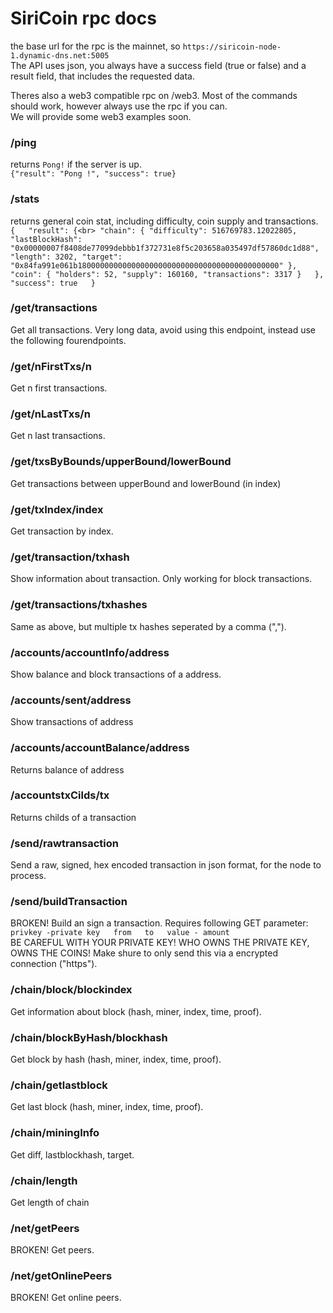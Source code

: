 # SiriCoin rpc docs
  
the base url for the rpc is the mainnet, so `https://siricoin-node-1.dynamic-dns.net:5005`  
The API uses json, you always have a success field (true or false) and a result field, that includes the requested data.  

Theres also a web3 compatible rpc on /web3. Most of the commands should work, however always use the rpc if you can.  
We will provide some web3 examples soon.  

### /ping
returns `Pong!` if the server is up.  
`{"result": "Pong !", "success": true}`

### /stats
returns general coin stat, including difficulty, coin supply and transactions.  
`{  
    "result": {<br>
        "chain": { "difficulty": 516769783.12022805,  
        "lastBlockHash": "0x00000007f8408de77099debbb1f372731e8f5c203658a035497df57860dc1d88",  
        "length": 3202, "target": "0x84fa991e061b180000000000000000000000000000000000000000000" },  
        "coin": { "holders": 52, "supply": 160160, "transactions": 3317 }  
    },  
    "success": true  
}`  

### /get/transactions
Get all transactions. Very long data, avoid using this endpoint, instead use the following fourendpoints.

### /get/nFirstTxs/n
Get n first transactions.

### /get/nLastTxs/n
Get n last transactions.

### /get/txsByBounds/upperBound/lowerBound
Get transactions between upperBound and lowerBound (in index)

### /get/txIndex/index
Get transaction by index.

### /get/transaction/txhash
Show information about transaction. Only working for block transactions.

### /get/transactions/txhashes
Same as above, but multiple tx hashes seperated by a comma (",").

### /accounts/accountInfo/address
Show balance and block transactions of a address.

### /accounts/sent/address
Show transactions of address

### /accounts/accountBalance/address
Returns balance of address

### /accountstxCilds/tx
Returns childs of a transaction

### /send/rawtransaction
Send a raw, signed, hex encoded transaction in json format, for the node to process.

### /send/buildTransaction
BROKEN! Build an sign a transaction. Requires following GET parameter:  
`privkey -private key  
from  
to  
value - amount`  
BE CAREFUL WITH YOUR PRIVATE KEY! WHO OWNS THE PRIVATE KEY, OWNS THE COINS! Make shure to only send this via a encrypted connection ("https").  

### /chain/block/blockindex
Get information about block (hash, miner, index, time, proof).

### /chain/blockByHash/blockhash
Get block by hash (hash, miner, index, time, proof).

### /chain/getlastblock
Get last block (hash, miner, index, time, proof).

### /chain/miningInfo
Get diff, lastblockhash, target.

### /chain/length
Get length of chain

### /net/getPeers
BROKEN! Get peers.

### /net/getOnlinePeers
BROKEN! Get online peers.
